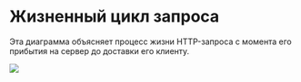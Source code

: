 # Жизненный цикл запроса

Эта диаграмма объясняет процесс жизни HTTP-запроса с момента его прибытия на сервер до доставки его клиенту.

<img src="/assets/img/sisk-lifespan.svg">